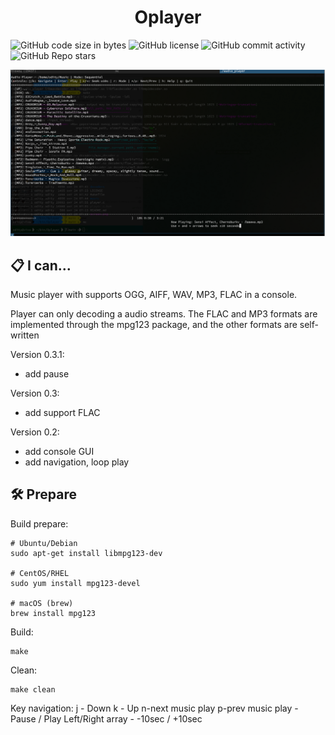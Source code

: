 
<div align="center">
  <h1>  Oplayer </h1>
  
</div>

<img alt="GitHub code size in bytes" src="https://img.shields.io/github/languages/code-size/oditynet/Oplayer"></img>
<img alt="GitHub license" src="https://img.shields.io/github/license/oditynet/Oplayer"></img>
<img alt="GitHub commit activity" src="https://img.shields.io/github/commit-activity/m/oditynet/Oplayer"></img>
<img alt="GitHub Repo stars" src="https://img.shields.io/github/stars/oditynet/Oplayer"></img>

<img src="https://github.com/oditynet/Oplayer/blob/main/screen1.png" height="auto" />

## 📋 I can...

Music player with supports OGG, AIFF, WAV, MP3, FLAC in a console.

Player can only decoding a audio streams. The FLAC and MP3 formats are implemented through the mpg123 package, and the other formats are self-written

Version 0.3.1:
- add pause

Version 0.3:
- add support FLAC

Version 0.2:
- add console GUI
- add navigation, loop play

## 🛠️ Prepare 

Build prepare:
```
# Ubuntu/Debian
sudo apt-get install libmpg123-dev

# CentOS/RHEL
sudo yum install mpg123-devel

# macOS (brew)
brew install mpg123
```

Build:

```
make
```

Clean:

```
make clean
```

Key navigation:
j - Down
k - Up
n-next music play
p-prev music play
<spice> - Pause / Play
Left/Right array - -10sec / +10sec 

